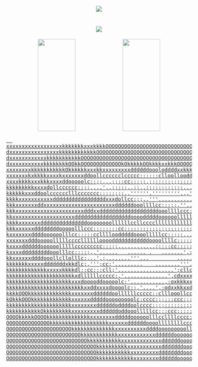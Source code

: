 <p align="center">
   <a href="https://t.me/thrillneo">
       <img src="https://img.shields.io/badge/Telegram-111111?logo=telegram&logoColor=white"/></a>
</p>

<h1 align="center">
  <a href="https://git.io/typing-svg" width="100%">
    <img src="https://readme-typing-svg.herokuapp.com?font=Fira+Code&size=20&color=FFFFFF&background=FFFFFF00&center=false&vCenter=true&width=1000&height=50&duration=4000&lines=Нолики+и+единички+бегают,+чтобы+ты+мог+порнушку+со+своего+смартфона+смотреть"></a>
</h1>

<p align="center">
   <a href="https://github-readme-stats.vercel.app/api/top-langs/?username=ivansavrikov&layout=compact&theme=radical">
       <img width="45%" height="250" src="https://github-readme-stats.vercel.app/api/top-langs/?username=ivansavrikov&layout=compact&theme=radical"/></a>
   <a href="https://github-readme-stats.vercel.app/api?username=ivansavrikov&show_icons=true&count_private=true&theme=radical&hide_rank=true">
       <img width="45%" height="250" src="https://github-readme-stats.vercel.app/api?username=ivansavrikov&show_icons=true&count_private=true&theme=radical&hide_rank=true"/</a>
</p>

<pre>  
xxxxxxxxxxxxxxxxxxkkkkkkkxxxkkkkOOOOOOOOOOOOOOOOOOOOOOOOOOOOOOOkkkkkkkOOOOOOOkkOOOOkOOOkkkkkkkkkkkkkkkkkkkkxxxxxxxxxxdddddddddddddd
dxxxxxxxxxxxxxxxxkkkkkkkkkkkkOOOOOOOOOOOOOOOOOOOOOOOOOOOOOOOOOOOOOOOOOOOOOOOOOOOOOOOOOOOkkkkkkkkkkkkkkkkkkkxxxxxxxxxxdddddddddddddd
dxxxxxxxxxxxxkkkkkkkkkkkOOOOOOOOOOOOOOOOOOOOOOOOOOOOOOOOOOOOOOOOOOOOOOOOOOOOOOOOOOOOOOOOkOOOOOkkkkkkkkkkkkkxxxxxxxxxxxddddddddddddd
dxxxxxxxxxxxkkkkkkkkOOkkOOOOOOOOOOOOOkOkkkkkOOkkkkxxkkkOOOOOOOOOOOOOOOOOOOOOOOOOOOOOOOOkkkkkOOkkkkkkkkkkkkkkkkkxxxxxxxxdddddddddddd
xxxxxxxxkkkkkkkkkkkOkkkkkkxxxkkxxxxxxxxxddddddoooloddddxxkkkkkOOOOOOOOOOOOOOOOOOOOOOOOOkkkkkkkkkkkkkkkkkkkkkkkkkkxxxxxxdddddddddddd
xxxxxxxkxkkkkxxxxkxxxxxxxddoollcccccclccccc::::::clloollooddxxxkkkkkOOOOOOOOOOOOOOOOkkkkkkkkkkkkkkkkkkkkkkkkkkkkkxxxxxxxddddddddddd
xxxxkkkkxxxkkkxxxxddooooolc::;;,,,;;::cc:::;;,;;:::::;;;:::::cclooodddxxkkkkOOOOkkOOkkkkkkkkkkkkkkkkkkkkkkkkkkkkxxxxxxxxddddddddddd
kkkkkkkkkxxxxdollcccccc::;;,,,,',,;;:;;,,;;,,;;;;;;;;;;;;,,,,,,;;;;:cloddddxxxxkkkkkkkkkkkkkkkkkkkkkkkkxxxxkkkkkxxxxxxxxddddddddddd
kkkkkkxxxddoolcccccclllccccccc:::::;;;,,''''''.''''''''',,,''',,,,,,;;;::::::clodxxxxkkkkkkkkkkkkkkkkkkkkxxxxxxxxxxxxxxxddddddddddd
kkkkxxxxxxxxxxxdddddddddddddddddxxxdollcc:;;,,'''......................''',,,,;:cclodxxkkkkkkkkkkkkkkkkkxxxxxxxxxxxxxxxxddddddddddd
kkkxxxxxxxddxxxxxxxxxxxxxxxxxxxxxxxddddddooollllcc:::;;,''....................'',;:clloodddddxxxxxxxxkxxxxxxxxxxxxxxxxxxddddddddddd
kkkxxxxxxxxxxxxxxxxxxxxxxdddxxdddddddddddddddddddooollllccc::;,.....................',;:::ccllooooddxxxxxxxxxxxxxxxxxxxxddddddddddd
kkxxxxxxxxxxxxxxxxxxxxddddddddddddddddddoooodddddoooooollllllc::;;,,'.................',,''',,;;:clooodddddddddddddddxxxddddddddddd
kkkkxxxxxxxdddddddddddddddoooooooollllllccllccccllllllllllllllccccccc:;,'.....................'',;cloooooooodddoooddddddddddddddddd
kkkxxxxxxddddddddooooolllccc::::::::cc::::::::;;;;;;;;;;;;;;;;:::::cccccc:;,''........ .........';:ccllcclllllllllooodddddddddddddd
kxxxxxxxddddoooooolllcc:::::cclllloodddddoooolllllcc::;;;,,,,,,,,,,,;;;:::::::;;,,,''........'',;;:cccc::::::::cclllloooddddddddddd
xxxxxxxdddooooolllllccccllllllooooddddddddddddoooollllc:;;;;;;,,,,,'''',;;::::ccccccccc::;,',;:::::::cc:ccccccccccclllooddddddddddd
kxxxxddddddoooooolllllccccccccc:::;;,,,,,,,,,,,,;;:::cc:::;;;;;;;,,,,,,'',;;:::ccccccccclllcclllccc::cccccc::::::cclloooddddddddddd
kxxxxdddddddddooolllcc::::;,,'......   ...... .   .......',;;;;;;;;,,,,,'',,;:::ccccccccclllloooooooooollllcccccccllllloddddddddddd
kkxxxxxxddddooollcllolllc:,..',;,.......'''...         ........',,;;,,,,,''',;;::cccccccclllllooooooooooooolllllloooooooddddddddddd
kkkkkkkxxxxxdddddddxkkdlc;,''';cc;'.........    ........'''........',,,,,,,'',,;;:::cccccclllloooooooooodoooooooooddddddddddddddddd
kkkkkkkkkkkkkxxxxxkkkkdl::cc:::cll;'..................';cllcc:,......',,,,,,,,,,;;::::ccclllloooodddddddddddddxxxxxxxxxxddddddddddd
kkkkkkkkkkkkkkkkkkkkkkxdllllllccccc:,'..............',cdxxxxxdoc;,.....',,,,,,,,,;;:::ccclllooodddxxxxxxxxxxxxkkkkkkkkkkddddddddddd
kkkkkkkkkkkkkkkkkkkkkxxxdooooddooooolc;'...........,:oxkkkxxxddolc:;;,''',;;;;,,,;;:ccclloooodddxxxxxkkkkkkkkkkkkkkkkkkkddddddddddd
kkkkkkkkkkkkkkkkkkkkkkkkkxxddxxxxdoooolc:;,'....',:odxxkkxxddooc::;::clc:;;;;;;;;::lloooodddddxxxxkkkkkkOOOOOOOOkkkkkkkkddddddddddd
kkkkOOOkkkkkkkkkkkkkkxxxxxxxddddddoollllllccccc::clllooollcc::;;,,'',;::;;,,;:cc:cloxxxxxxxxxxkkkkkkkOOOOOOOOOOOOOOOOOkkddddddddddd
kOkkkOOOkkkkkkkkkkkkkxxxxxxdddddooooooooolc:cccc:;;:::ccc:;;;;;,,,,'''''''',;cloooodxkkkkkkkkkkkkOOOOOOOOOOOOOOOOOOOOOkkdcddddddddd
kkkkkkkkkkkkkkkkkkkkkxxxxxxxxddddddoddddoolcccc:;;;:::::::;;;;;;;;;;;;;;::::ccloddxxxkkkkxxxkkkkOOOOOOOOOOOO000000OOOOkkddddddddddd
kkkkkkkkkkkOkkkkkkkkkxxxxxxxxxddddddoddooolllllcc:::ccc:::::;::;;;;;;;;::cccccloodxxxxxxxxxxxkkkOOOOOOOOOOOOO0OOOOOOOOOkddddddddddd
OOOOkkkkkOOOOkkkkkkkkkkkkkkxxxxxxxxdddddoooooolllccllllcccc::::::::::::::cccccloddxxxxxxxxxxxkkkkOOOOOOOOOOOOOOOOOOOOkkkddddddddddd
OOOOOOOOOOOOOOkkkkkkkkkkkkkkkkkkkxxxxxxddddddoooollllllllcccccccccccccccccccccloddxxxxxxxxxxxkkkkkkOOOOOOOOOOOOOOOOkkkkkddddddddddd
OOOOOOOOOOOOOOOOOOOOOkkkkkkkkkkkkkkxxxxxxxxxxddddooooooooollllllllcccccccccccloodddxxxxxxxxxxkkkkkkkkkkOOOOOOOOOOOkkkkkxddddddddddd
OOOOOOOOOOOOOOOOOOOOOOOOkkkkkkkkkkkkxxxxxxxxxxxxddddddooooooolllllllllcccclllooddddddxxxxxxxkkkkkkkkkkkkkOOOkkkkkkkkkkxxddddddddddd
OOOOOOOOOOOOOOOOOOOOOOOOOOkkkkkkkkkkkxxxxxxxxxxxxxddddddooooooollllllllllllooodddxxxxxxxxxkkkkkkkkkkkkkkkOOkkkkkkkkkkxxxddddddddddd
OOOOOOOOOOOOOOOOOOOOOOOOOOOOOkkkkkkkkkkxxxxxxxxxxxdddddddoooooollllllooooodddddxxxxxxxxkkkkkkkkkkkkkkkkkkkkkkkkkkkkkkkxxddddddddddd
OOOOOOOOOOOOOOOOOOOOOOOOOOOOOkkkkkkkkkkkxxxxxxxxxddddddddooooooooooooddddddxxxxxxxxxxxkkkkkkkkkkkkkkkkkkkkkkkkOOOkkkkkxxddddddddddd
OOOOOOOOOOOOOOOOOOOOOOOOOOOOOkkkkkkkkkkkkxxxxxxxxddddddooooooooooodddddxxxxxxkkkkkkkkkkkkkkkkkkxkkkkkkkkkkkkkkOOOkkkkkxxkxddddddddd
</pre>
